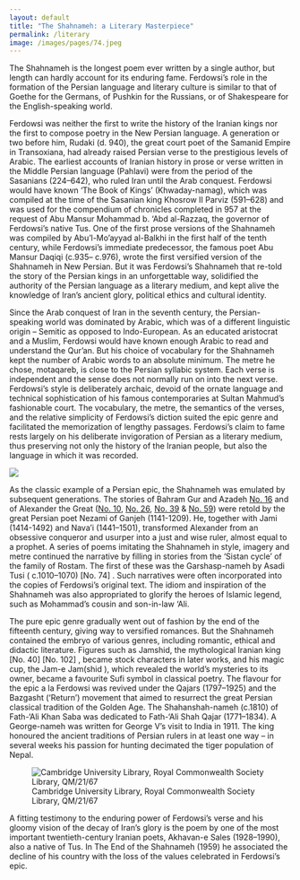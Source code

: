 ```yaml
---
layout: default
title: "The Shahnameh: a Literary Masterpiece"
permalink: /literary
image: /images/pages/74.jpeg
---
```


The Shahnameh is the longest poem ever written by a single author, but length can hardly account for its enduring fame. Ferdowsi’s role in the formation of the Persian language and literary culture is similar to that of Goethe for the Germans, of Pushkin for the Russians, or of Shakespeare for the English-speaking world.

Ferdowsi was neither the first to write the history of the Iranian kings nor the first to compose poetry in the New Persian language. A generation or two before him, Rudaki (d. 940), the great court poet of the Samanid Empire in Transoxiana, had already raised Persian verse to the prestigious levels of Arabic. The earliest accounts of Iranian history in prose or verse written in the Middle Persian language (Pahlavi) were from the period of the Sasanians (224–642), who ruled Iran until the Arab conquest. Ferdowsi would have known ‘The Book of Kings’ (Khwaday-namag), which was compiled at the time of the Sasanian king Khosrow II Parviz (591–628) and was used for the compendium of chronicles completed in 957 at the request of Abu Mansur Mohammad b. ‘Abd al-Razzaq, the governor of Ferdowsi’s native Tus. One of the first prose versions of the Shahnameh was compiled by Abu’l-Mo’ayyad al-Balkhi in the first half of the tenth century, while Ferdowsi’s immediate predecessor, the famous poet Abu Mansur Daqiqi (c.935– c.976), wrote the first versified version of the Shahnameh in New Persian. But it was Ferdowsi’s Shahnameh that re-told the story of the Persian kings in an unforgettable way, solidified the authority of the Persian language as a literary medium, and kept alive the knowledge of Iran’s ancient glory, political ethics and cultural identity.

Since the Arab conquest of Iran in the seventh century, the Persian-speaking world was dominated by Arabic, which was of a different linguistic origin – Semitic as opposed to Indo-European. As an educated aristocrat and a Muslim, Ferdowsi would have known enough Arabic to read and understand the Qur’an. But his choice of vocabulary for the Shahnameh kept the number of Arabic words to an absolute minimum. The metre he chose, motaqareb, is close to the Persian syllabic system. Each verse is independent and the sense does not normally run on into the next verse. Ferdowsi’s style is deliberately archaic, devoid of the ornate language and technical sophistication of his famous contemporaries at Sultan Mahmud’s fashionable court. The vocabulary, the metre, the semantics of the verses, and the relative simplicity of Ferdowsi’s diction suited the epic genre and facilitated the memorization of lengthy passages. Ferdowsi’s claim to fame rests largely on his deliberate invigoration of Persian as a literary medium, thus preserving not only the history of the Iranian people, but also the language in which it was recorded.


![]({{site.baseurl}}/images/pages/74.jpeg)

As the classic example of a Persian epic, the Shahnameh was emulated by subsequent generations. The stories of Bahram Gur and Azadeh [No. 16]({{site.baseurl}}/explore/objects/no-16-bowl-showing-bahram-gur-hunting-with-azadeh) and of Alexander the Great ([No. 10]({{site.baseurl}}/explore/objects/no-10-eskandar-alexander-the-great-visits-the-kaba), [No. 26]({{site.baseurl}}/explore/objects/no-26-eskandar-alexander-the-great-enters-the-land-of-darkness), [No. 39]({{site.baseurl}}/explore/objects/no-39-eskandar-alexander-the-great-contemplates-the-talking-tree) & [No. 59]({{site.baseurl}}/explore/objects/no-59-eskandar-seeks-the-water-of-life)) were retold by the great Persian poet Nezami of Ganjeh (1141-1209). He, together with Jami (1414-1492) and Nava’i (1441–1501), transformed Alexander from an obsessive conqueror and usurper into a just and wise ruler, almost equal to a prophet. A series of poems imitating the Shahnameh in style, imagery and metre continued the narrative by filling in stories from the ‘Sistan cycle’ of the family of Rostam. The first of these was the Garshasp-nameh by Asadi Tusi ( c.1010–1070) [No. 74] . Such narratives were often incorporated into the copies of Ferdowsi’s original text. The idiom and inspiration of the Shahnameh was also appropriated to glorify the heroes of Islamic legend, such as Mohammad’s cousin and son-in-law ‘Ali.

The pure epic genre gradually went out of fashion by the end of the fifteenth century, giving way to versified romances. But the Shahnameh contained the embryo of various genres, including romantic, ethical and didactic literature. Figures such as Jamshid, the mythological Iranian king [No. 40] [No. 102] , became stock characters in later works, and his magic cup, the Jam-e Jam(shid ), which revealed the world’s mysteries to its owner, became a favourite Sufi symbol in classical poetry. The flavour for the epic а la Ferdowsi was revived under the Qajars (1797–1925) and the Bazgasht (‘Return’) movement that aimed to resurrect the great Persian classical tradition of the Golden Age. The Shahanshah-nameh (c.1810) of Fath-‘Ali Khan Saba was dedicated to Fath-‘Ali Shah Qajar (1771–1834). A George-nameh was written for George V’s visit to India in 1911. The king honoured the ancient traditions of Persian rulers in at least one way – in several weeks his passion for hunting decimated the tiger population of Nepal.

<figure class="figure">
<img src="{{site.baseurl}}/images/lions.jpeg" class="img-fluid" alt="Cambridge University Library, Royal Commonwealth Society Library, QM/21/67"/>
<figcaption class="figcaption">Cambridge University Library, Royal Commonwealth Society Library, QM/21/67</figcaption>
</figure>
A fitting testimony to the enduring power of Ferdowsi’s verse and his gloomy vision of the decay of Iran’s glory is the poem by one of the most important twentieth-century Iranian poets, Akhavan-e Sales (1928–1990), also a native of Tus. In The End of the Shahnameh (1959) he associated the decline of his country with the loss of the values celebrated in Ferdowsi’s epic.
